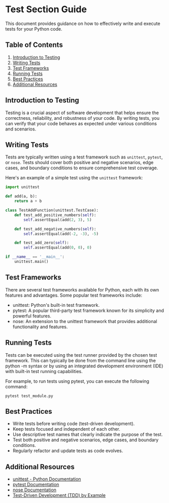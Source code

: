 # Test Section Guide

This document provides guidance on how to effectively write and execute tests for your Python code.

## Table of Contents

1. [Introduction to Testing](#introduction-to-testing)
2. [Writing Tests](#writing-tests)
3. [Test Frameworks](#test-frameworks)
4. [Running Tests](#running-tests)
5. [Best Practices](#best-practices)
6. [Additional Resources](#additional-resources)

## Introduction to Testing

Testing is a crucial aspect of software development that helps ensure the correctness, reliability, and robustness of your code. By writing tests, you can verify that your code behaves as expected under various conditions and scenarios.

## Writing Tests

Tests are typically written using a test framework such as `unittest`, `pytest`, or `nose`. Tests should cover both positive and negative scenarios, edge cases, and boundary conditions to ensure comprehensive test coverage.

Here's an example of a simple test using the `unittest` framework:

```python
import unittest

def add(a, b):
    return a + b

class TestAddFunction(unittest.TestCase):
    def test_add_positive_numbers(self):
        self.assertEqual(add(2, 3), 5)

    def test_add_negative_numbers(self):
        self.assertEqual(add(-2, -3), -5)

    def test_add_zero(self):
        self.assertEqual(add(0, 0), 0)

if __name__ == '__main__':
    unittest.main()

```

## Test Frameworks

There are several test frameworks available for Python, each with its own features and advantages. Some popular test frameworks include:

* unittest: Python's built-in test framework.
* pytest: A popular third-party test framework known for its simplicity and powerful features.
* nose: An extension to the unittest framework that provides additional functionality and features.

## Running Tests

Tests can be executed using the test runner provided by the chosen test framework. This can typically be done from the command line using the python -m syntax or by using an integrated development environment (IDE) with built-in test running capabilities.

For example, to run tests using pytest, you can execute the following command:

`pytest test_module.py`

## Best Practices

- Write tests before writing code (test-driven development).
- Keep tests focused and independent of each other.
- Use descriptive test names that clearly indicate the purpose of the test.
- Test both positive and negative scenarios, edge cases, and boundary conditions.
- Regularly refactor and update tests as code evolves.

## Additional Resources

- [unittest - Python Documentation](https://docs.python.org/3/library/unittest.html)
- [pytest Documentation](https://docs.pytest.org/en/latest/)
- [nose Documentation](https://nose.readthedocs.io/en/latest/)
- [Test-Driven Development (TDD) by Example](https://www.amazon.com/Test-Driven-Development-Kent-Beck/dp/0321146530)

